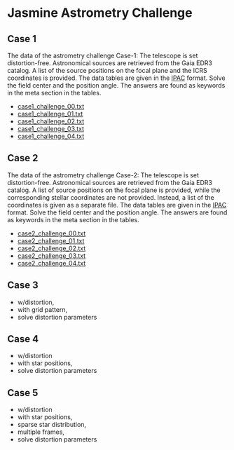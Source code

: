 # Jasmine Astrometry Challenge


## Case 1
The data of the astrometry challenge Case-1: The telescope is set distortion-free. Astronomical sources are retrieved from the Gaia EDR3 catalog. A list of the source positions on the focal plane and the ICRS coordinates is provided. The data tables are given in the [IPAC][IPAC] format. Solve the field center and the position angle. The answers are found as keywords in the meta section in the tables.


- [case1_challenge_00.txt](https://github.com/xr0038/jasmine_warpfield/raw/master/challenge/case1/case1_challenge_1-00.txt)
- [case1_challenge_01.txt](https://github.com/xr0038/jasmine_warpfield/raw/master/challenge/case1/case1_challenge_1-01.txt)
- [case1_challenge_02.txt](https://github.com/xr0038/jasmine_warpfield/raw/master/challenge/case1/case1_challenge_1-02.txt)
- [case1_challenge_03.txt](https://github.com/xr0038/jasmine_warpfield/raw/master/challenge/case1/case1_challenge_1-03.txt)
- [case1_challenge_04.txt](https://github.com/xr0038/jasmine_warpfield/raw/master/challenge/case1/case1_challenge_1-04.txt)



## Case 2
The data of the astrometry challenge Case-2: The telescope is set distortion-free. Astronomical sources are retrieved from the Gaia EDR3 catalog. A list of source positions on the focal plane is provided, while the corresponding stellar coordinates are not provided. Instead, a list of the coordinates is given as a separate file. The data tables are given in the [IPAC][IPAC] format. Solve the field center and the position angle. The answers are found as keywords in the meta section in the tables.


- [case2_challenge_00.txt](https://github.com/xr0038/jasmine_warpfield/raw/master/challenge/case2/case2_challenge_1-00.txt)
- [case2_challenge_01.txt](https://github.com/xr0038/jasmine_warpfield/raw/master/challenge/case2/case2_challenge_1-01.txt)
- [case2_challenge_02.txt](https://github.com/xr0038/jasmine_warpfield/raw/master/challenge/case2/case2_challenge_1-02.txt)
- [case2_challenge_03.txt](https://github.com/xr0038/jasmine_warpfield/raw/master/challenge/case2/case2_challenge_1-03.txt)
- [case2_challenge_04.txt](https://github.com/xr0038/jasmine_warpfield/raw/master/challenge/case2/case2_challenge_1-04.txt)


## Case 3
- w/distortion,
- with grid pattern,
- solve distortion parameters


## Case 4
- w/distortion
- with star positions,
- solve distortion parameters


## Case 5
- w/distortion
- with star positions,
- sparse star distribution,
- multiple frames,
- solve distortion parameters


[IPAC]: https://irsa.ipac.caltech.edu/applications/DDGEN/Doc/ipac_tbl.html
